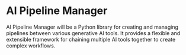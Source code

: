 
# AI Pipeline Manager

AI Pipeline Manager will be a Python library for creating and managing pipelines between various generative AI tools. It provides a flexible and extensible framework for chaining multiple AI tools together to create complex workflows.

